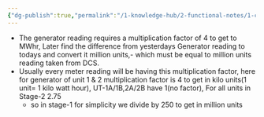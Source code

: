 ```yaml
---
{"dg-publish":true,"permalink":"/1-knowledge-hub/2-functional-notes/1-career-notes/3-tstps-kaniha-technical-notes/7-other-systems-notes/zero-hour-calculation/","noteIcon":""}
---
```


- The generator reading requires a multiplication factor of 4 to get to MWhr, Later find the difference from yesterdays Generator reading to todays and convert it million units,- which must be equal to million units reading taken from DCS.
- Usually every meter reading will be having this multiplication factor, here for generator of unit 1 & 2 multiplication factor is 4 to get in kilo units(1 unit= 1 kilo watt hour), UT-1A/1B,2A/2B have 1(no factor), For all units in Stage-2 2.75
    - so in stage-1 for simplicity we divide by 250 to get in million units